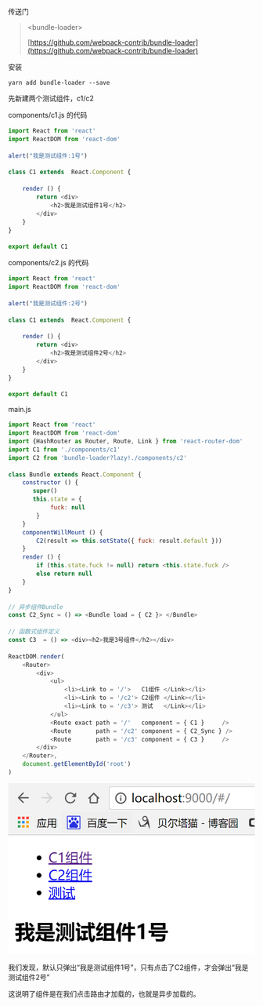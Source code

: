 传送门

> &lt;bundle-loader&gt;
>
> [https://github.com/webpack-contrib/bundle-loader](https://github.com/webpack-contrib/bundle-loader)

安装

```
yarn add bundle-loader --save
```

先新建两个测试组件，c1/c2

components/c1.js 的代码

```js
import React from 'react'
import ReactDOM from 'react-dom'

alert("我是测试组件:1号")

class C1 extends  React.Component {

    render () {
        return <div>
            <h2>我是测试组件1号</h2>
        </div>
    }
}

export default C1
```

components/c2.js 的代码

```js
import React from 'react'
import ReactDOM from 'react-dom'

alert("我是测试组件:2号")

class C1 extends  React.Component {

    render () {
        return <div>
            <h2>我是测试组件2号</h2>
        </div>
    }
}

export default C1
```

main.js

```js
import React from 'react'
import ReactDOM from 'react-dom'
import {HashRouter as Router, Route, Link } from 'react-router-dom'
import C1 from './components/c1'
import C2 from 'bundle-loader?lazy!./components/c2'

class Bundle extends React.Component {
    constructor () {
       super()
       this.state = {
            fuck: null
        }
    }
    componentWillMount () {
        C2(result => this.setState({ fuck: result.default }))
    }
    render () {
        if (this.state.fuck != null) return <this.state.fuck />
        else return null
    }
}

// 异步组件Bundle
const C2_Sync = () => <Bundle load = { C2 }> </Bundle>

// 函数式组件定义
const C3  = () => <div><h2>我是3号组件</h2></div>

ReactDOM.render(
    <Router>
        <div>
            <ul>
                <li><Link to = '/'>   C1组件 </Link></li>
                <li><Link to = '/c2'> C2组件 </Link></li>
                <li><Link to = '/c3'> 测试   </Link></li>
            </ul>
            <Route exact path = '/'   component = { C1 }     />
            <Route       path = '/c2' component = { C2_Sync } />
            <Route       path = '/c3' component = { C3 }     />
        </div>
    </Router>,
    document.getElementById('root')
)
```

![](/assets/啊实打实大三的567uythgfimport.png)

我们发现，默认只弹出“我是测试组件1号”，只有点击了C2组件，才会弹出“我是测试组件2号”

这说明了组件是在我们点击路由才加载的，也就是异步加载的。

